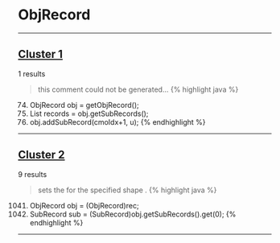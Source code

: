 # ObjRecord

***

## [Cluster 1](./1)
1 results
> this comment could not be generated...
{% highlight java %}
74. ObjRecord obj = getObjRecord();
75. List records = obj.getSubRecords();
90. obj.addSubRecord(cmoIdx+1, u);
{% endhighlight %}

***

## [Cluster 2](./2)
9 results
> sets the for the specified shape . 
{% highlight java %}
1041. ObjRecord obj = (ObjRecord)rec;
1042. SubRecord sub = (SubRecord)obj.getSubRecords().get(0);
{% endhighlight %}

***

